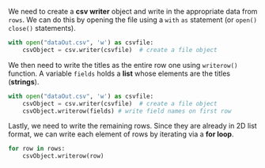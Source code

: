 <!--title={Writing to a file}-->
<!--badges={Python:90}-->
<!--concepts={ParsingCSVFiles.mdx}-->

We need to create a **csv writer** object and write in the appropriate data from `rows`. We can do this by opening the file using a `with` `as` statement (or `open()` `close()` statements).

```python
with open("dataOut.csv", 'w') as csvfile:
    csvObject = csv.writer(csvfile)  # create a file object
```

We then need to write the titles as the entire row one using `writerow()` function. A variable `fields` holds a **list** whose elements are the titles (**strings**).

```python
with open("dataOut.csv", 'w') as csvfile:
    csvObject = csv.writer(csvfile)  # create a file object
    csvObject.writerow(fields) # write field names on first row
```

Lastly, we need to write the remaining rows. Since they are already in 2D list format, we can write each element of rows by iterating via a **for loop**.

```python
for row in rows:
    csvObject.writerow(row)
```

